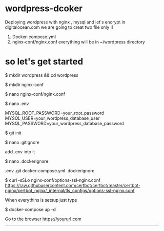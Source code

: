 # wordpress-dcoker
Deploying wordpress with nginx , mysql and let's encrypt in digitalocean.com
we are going to creat two file only !! 
1. Docker-compose.yml 
2. nginx-conf/nginx.conf
everything will be in ~/wordpress directory

# so let's get started

$ mkdir wordpress && cd wordpress

$ mkdir nginx-conf

$ nano nginx-conf/nginx.conf

$ nano .env

MYSQL_ROOT_PASSWORD=your_root_password
MYSQL_USER=your_wordpress_database_user
MYSQL_PASSWORD=your_wordpress_database_password

$ git init

$ nano .gitignore

add .env into it


$ nano .dockerignore


.env
.git
docker-compose.yml
.dockerignore


$ curl -sSLo nginx-conf/options-ssl-nginx.conf https://raw.githubusercontent.com/certbot/certbot/master/certbot-nginx/certbot_nginx/_internal/tls_configs/options-ssl-nginx.conf

When everythins is setsup just type
 
 
$ docker-compose up -d 

Go to the browser https://yoururl.com

--------------------------






